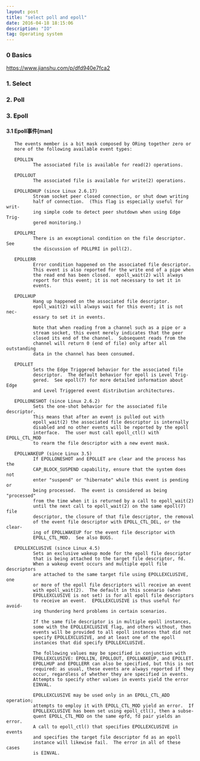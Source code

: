 ```yaml
---
layout: post
title: "select poll and epoll"
date: 2016-04-18 18:15:06 
description: "IO"
tag: Operating system
---
```


### 0 Basics

https://www.jianshu.com/p/dfd940e7fca2

### 1. Select

### 2. Poll

### 3. Epoll

#### 3.1 Epoll事件[man]

       The events member is a bit mask composed by ORing together zero or
       more of the following available event types:

       EPOLLIN
              The associated file is available for read(2) operations.

       EPOLLOUT
              The associated file is available for write(2) operations.

       EPOLLRDHUP (since Linux 2.6.17)
              Stream socket peer closed connection, or shut down writing
              half of connection.  (This flag is especially useful for writ‐
              ing simple code to detect peer shutdown when using Edge Trig‐
              gered monitoring.)

       EPOLLPRI
              There is an exceptional condition on the file descriptor.  See
              the discussion of POLLPRI in poll(2).

       EPOLLERR
              Error condition happened on the associated file descriptor.
              This event is also reported for the write end of a pipe when
              the read end has been closed.  epoll_wait(2) will always
              report for this event; it is not necessary to set it in
              events.

       EPOLLHUP
              Hang up happened on the associated file descriptor.
              epoll_wait(2) will always wait for this event; it is not nec‐
              essary to set it in events.

              Note that when reading from a channel such as a pipe or a
              stream socket, this event merely indicates that the peer
              closed its end of the channel.  Subsequent reads from the
              channel will return 0 (end of file) only after all outstanding
              data in the channel has been consumed.

       EPOLLET
              Sets the Edge Triggered behavior for the associated file
              descriptor.  The default behavior for epoll is Level Trig‐
              gered.  See epoll(7) for more detailed information about Edge
              and Level Triggered event distribution architectures.

       EPOLLONESHOT (since Linux 2.6.2)
              Sets the one-shot behavior for the associated file descriptor.
              This means that after an event is pulled out with
              epoll_wait(2) the associated file descriptor is internally
              disabled and no other events will be reported by the epoll
              interface.  The user must call epoll_ctl() with EPOLL_CTL_MOD
              to rearm the file descriptor with a new event mask.

       EPOLLWAKEUP (since Linux 3.5)
              If EPOLLONESHOT and EPOLLET are clear and the process has the
              CAP_BLOCK_SUSPEND capability, ensure that the system does not
              enter "suspend" or "hibernate" while this event is pending or
              being processed.  The event is considered as being "processed"
              from the time when it is returned by a call to epoll_wait(2)
              until the next call to epoll_wait(2) on the same epoll(7) file
              descriptor, the closure of that file descriptor, the removal
              of the event file descriptor with EPOLL_CTL_DEL, or the clear‐
              ing of EPOLLWAKEUP for the event file descriptor with
              EPOLL_CTL_MOD.  See also BUGS.

       EPOLLEXCLUSIVE (since Linux 4.5)
              Sets an exclusive wakeup mode for the epoll file descriptor
              that is being attached to the target file descriptor, fd.
              When a wakeup event occurs and multiple epoll file descriptors
              are attached to the same target file using EPOLLEXCLUSIVE, one
              or more of the epoll file descriptors will receive an event
              with epoll_wait(2).  The default in this scenario (when
              EPOLLEXCLUSIVE is not set) is for all epoll file descriptors
              to receive an event.  EPOLLEXCLUSIVE is thus useful for avoid‐
              ing thundering herd problems in certain scenarios.

              If the same file descriptor is in multiple epoll instances,
              some with the EPOLLEXCLUSIVE flag, and others without, then
              events will be provided to all epoll instances that did not
              specify EPOLLEXCLUSIVE, and at least one of the epoll
              instances that did specify EPOLLEXCLUSIVE.

              The following values may be specified in conjunction with
              EPOLLEXCLUSIVE: EPOLLIN, EPOLLOUT, EPOLLWAKEUP, and EPOLLET.
              EPOLLHUP and EPOLLERR can also be specified, but this is not
              required: as usual, these events are always reported if they
              occur, regardless of whether they are specified in events.
              Attempts to specify other values in events yield the error
              EINVAL.

              EPOLLEXCLUSIVE may be used only in an EPOLL_CTL_ADD operation;
              attempts to employ it with EPOLL_CTL_MOD yield an error.  If
              EPOLLEXCLUSIVE has been set using epoll_ctl(), then a subse‐
              quent EPOLL_CTL_MOD on the same epfd, fd pair yields an error.
              A call to epoll_ctl() that specifies EPOLLEXCLUSIVE in events
              and specifies the target file descriptor fd as an epoll
              instance will likewise fail.  The error in all of these cases
              is EINVAL.
